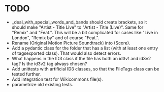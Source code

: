 # TODO
* _deal_with_special_words_and_bands should create brackets, so it should make "Artist - Title Live" to "Artist - Title (Live)". Same for "Remix" and "Feat.". This will be a bit complicated for cases like "Live in London", "Remix by" and of course "Feat.".
* Rename (Original Motion Picture Soundtrack) into (Score).
* Add a pydantic class for the folder that has a list (with at least one entry of tagsexported class). That would also detect errors.
* What happens in the ID3 class if the file has both an id3v1 and id3v2 tag? Is the id3v2 tag always chosen?
* Add unittests with artificial ID3 classes, so that the FileTags class can be tested further.
* Add integration test for Wikicommons file(s).
* parametrize old existing tests.